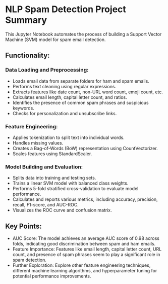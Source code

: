 # NLP Spam Detection Project Summary

This Jupyter Notebook automates the process of building a Support Vector Machine (SVM) model for spam email detection.

## Functionality:

### Data Loading and Preprocessing:

- Loads email data from separate folders for ham and spam emails.
- Performs text cleaning using regular expressions.
- Extracts features like date count, non-URL word count, emoji count, etc.
- Calculates email length, capital letter count, and ratios.
- Identifies the presence of common spam phrases and suspicious keywords.
- Checks for personalization and unsubscribe links.

### Feature Engineering:

- Applies tokenization to split text into individual words.
- Handles missing values.
- Creates a Bag-of-Words (BoW) representation using CountVectorizer.
- Scales features using StandardScaler.

### Model Building and Evaluation:

- Splits data into training and testing sets.
- Trains a linear SVM model with balanced class weights.
- Performs 5-fold stratified cross-validation to evaluate model performance.
- Calculates and reports various metrics, including accuracy, precision, recall, F1-score, and AUC-ROC.
- Visualizes the ROC curve and confusion matrix.

## Key Points:

- AUC Score: The model achieves an average AUC score of 0.98 across folds, indicating good discrimination between spam and ham emails.
- Feature Importance: Features like email length, capital letter count, URL count, and presence of spam phrases seem to play a significant role in spam detection.
- Further Exploration: Explore other feature engineering techniques, different machine learning algorithms, and hyperparameter tuning for potential performance improvements.
